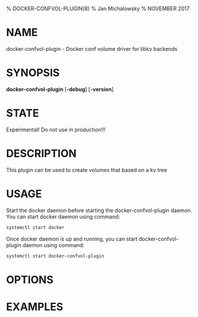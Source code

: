% DOCKER-CONFVOL-PLUGIN(8) 
% Jan Michalowsky 
% NOVEMBER 2017
# NAME
docker-confvol-plugin - Docker conf volume driver for libkv backends

# SYNOPSIS
**docker-confvol-plugin**
[**-debug**]
[**-version**]

# STATE
Experimental! Do not use in production!!!

# DESCRIPTION
This plugin can be used to create volumes that based on a kv tree

# USAGE
Start the docker daemon before starting the docker-confvol-plugin daemon. 
You can start docker daemon using command:
```bash
systemctl start docker 
```
Once docker daemon is up and running, you can start docker-confvol-plugin daemon
using command:
```bash
systemctl start docker-confvol-plugin
``` 

# OPTIONS

# EXAMPLES
